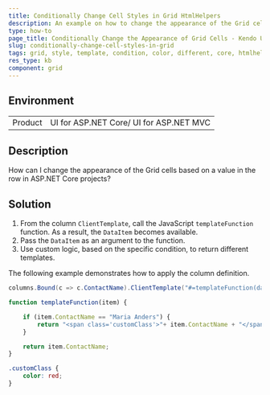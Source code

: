 ```yaml
---
title: Conditionally Change Cell Styles in Grid HtmlHelpers
description: An example on how to change the appearance of the Grid cells based on condition in ASP.NET Core projects.
type: how-to
page_title: Conditionally Change the Appearance of Grid Cells - Kendo UI Grid for ASP.NET Core
slug: conditionally-change-cell-styles-in-grid
tags: grid, style, template, condition, color, different, core, htmlhelper, mvc, widget
res_type: kb
component: grid
---
```


## Environment

<table>
 <tr>
  <td>Product</td>
  <td>UI for ASP.NET Core/ UI for ASP.NET MVC</td>
 </tr>
</table>


## Description

How can I change the appearance of the Grid cells based on a value in the row in ASP.NET Core projects?

## Solution

1. From the column `ClientTemplate`, call the JavaScript `templateFunction` function. As a result, the `DataItem` becomes available.
1. Pass the `DataItem` as an argument to the function.
1. Use custom logic, based on the specific condition, to return different templates.

The following example demonstrates how to apply the column definition.

```C#
columns.Bound(c => c.ContactName).ClientTemplate("#=templateFunction(data)#");
```

```JavaScript
function templateFunction(item) {

    if (item.ContactName == "Maria Anders") {
        return "<span class='customClass'>"+ item.ContactName + "</span>";
    }

    return item.ContactName;
}
```

```CSS
.customClass {
    color: red;
}
```
